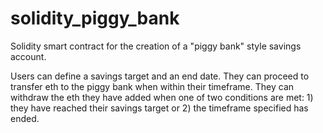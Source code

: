 # solidity_piggy_bank
Solidity smart contract for the creation of a "piggy bank" style savings account.

Users can define a savings target and an end date. They can proceed to transfer eth to the piggy bank when within their timeframe. They can withdraw the eth they have added when one of two conditions are met: 1) they have reached their savings target or 2) the timeframe specified has ended.